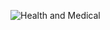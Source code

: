 ![Health and Medical](https://user-images.githubusercontent.com/36210723/126979259-69e1a42e-f2ef-4318-b99c-e50b03d70f73.jpg)
